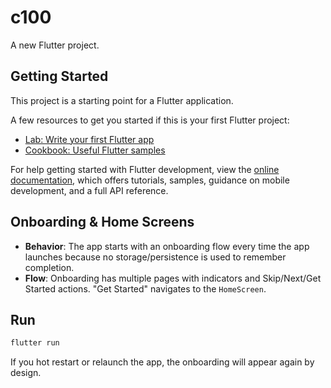 # c100

A new Flutter project.

## Getting Started

This project is a starting point for a Flutter application.

A few resources to get you started if this is your first Flutter project:

- [Lab: Write your first Flutter app](https://docs.flutter.dev/get-started/codelab)
- [Cookbook: Useful Flutter samples](https://docs.flutter.dev/cookbook)

For help getting started with Flutter development, view the
[online documentation](https://docs.flutter.dev/), which offers tutorials,
samples, guidance on mobile development, and a full API reference.

## Onboarding & Home Screens

- **Behavior**: The app starts with an onboarding flow every time the app launches because no storage/persistence is used to remember completion.
- **Flow**: Onboarding has multiple pages with indicators and Skip/Next/Get Started actions. "Get Started" navigates to the `HomeScreen`.

## Run

```bash
flutter run
```

If you hot restart or relaunch the app, the onboarding will appear again by design.
